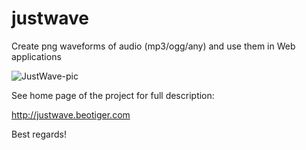 justwave
========

Create png waveforms of audio (mp3/ogg/any) and use them in Web applications

<img src="http://justwave.beotiger.com/posters/justwave-pic.png" alt="JustWave-pic"/>

See home page of the project for full description:

http://justwave.beotiger.com

Best regards!
